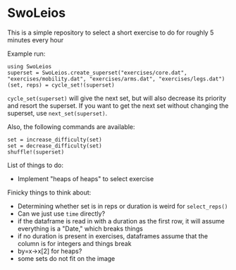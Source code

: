 # SwoLeios

This is a simple repository to select a short exercise to do for roughly 5 minutes every hour

Example run:
```
using SwoLeios
superset = SwoLeios.create_superset("exercises/core.dat", "exercises/mobility.dat", "exercises/arms.dat", "exercises/legs.dat")
(set, reps) = cycle_set!(superset)
```

`cycle_set(superset)` will give the next set, but will also decrease its priority and resort the superset.
If you want to get the next set without changing the superset, use `next_set(superset)`.

Also, the following commands are available:

```
set = increase_difficulty(set)
set = decrease_difficulty(set)
shuffle!(superset)
```

List of things to do:
* Implement "heaps of heaps" to select exercise

Finicky things to think about:
* Determining whether set is in reps or duration is weird for `select_reps()`
* Can we just use `time` directly?
* if the dataframe is read in with a duration as the first row, it will assume everything is a "Date," which breaks things
* if no duration is present in exercises, dataframes assume that the column is for integers and things break
* by=x->x[2] for heaps?
* some sets do not fit on the image

